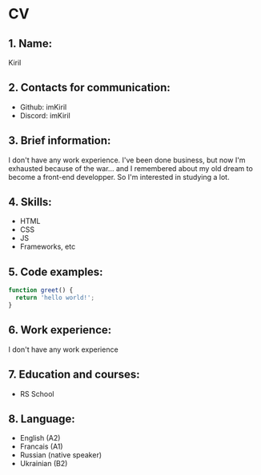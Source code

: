 # CV
## 1. Name:
Kiril
## 2. Contacts for communication:
* Github: imKiril
* Discord: imKiril
## 3. Brief information:
I don't have any work experience. I've been done business, but now I'm exhausted because of the war... and I remembered about my old dream to become a front-end developper. So I'm interested in studying a lot.
## 4. Skills:
* HTML
* CSS
* JS
* Frameworks, etc
## 5. Code examples:
```javascript
function greet() {
  return 'hello world!';
}
```
## 6. Work experience:
I don't have any work experience
## 7. Education and courses:
* RS School
## 8. Language:
* English (A2)
* Francais (A1)
* Russian (native speaker)
* Ukrainian (B2)